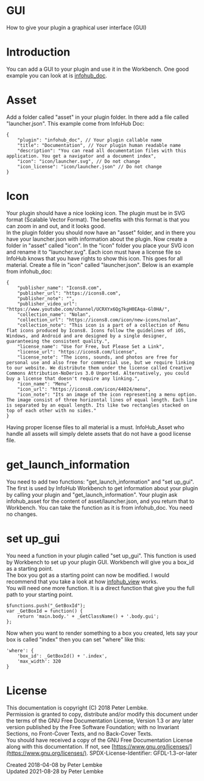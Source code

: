 # GUI
How to give your plugin a graphical user interface (GUI)  

# Introduction
You can add a GUI to your plugin and use it in the Workbench. One good example you can look at is [infohub_doc](plugin,infohub_doc).  

# Asset
Add a folder called "asset" in your plugin folder. In there add a file called "launcher.json". This example come from InfoHub Doc:  

```
{
    "plugin": "infohub_doc", // Your plugin callable name
    "title": "Documentation", // Your plugin human readable name
    "description": "You can read all documentation files with this application. You get a navigator and a document index",
    "icon": "icon/launcher.svg", // Do not change
    "icon_license": "icon/launcher.json" // Do not change
}
```

# Icon
Your plugin should have a nice looking icon. The plugin must be in SVG format (Scalable Vector Format). The benefits with this format is that you can zoom in and out, and it looks good.  
In the plugin folder you should now have an "asset" folder, and in there you have your launcher.json with information about the plugin. Now create a folder in "asset" called "icon".
In the "icon" folder you place your SVG icon and rename it to "launcher.svg". Each icon must have a license file so InfoHub knows that you have rights to show this icon. This goes for all material.
Create a file in "icon" called "launcher.json". Below is an example from infohub_doc:  

```
{
    "publisher_name": "Icons8.com",
    "publisher_url": "https://icons8.com",
    "publisher_note": "",
    "publisher_video_url": "https://www.youtube.com/channel/UCRXYx6Qg7kgH0EAqa-Gl0HA/",
    "collection_name": "Nolan",
    "collection_url": "https://icons8.com/icon/new-icons/nolan",
    "collection_note": "This icon is a part of a collection of Menu flat icons produced by Icons8. Icons follow the guidelines of iOS, Windows, and Android and are designed by a single designer, guaranteeing the consistent quality.",
    "license_name": "Use for Free, but Please Set a Link",
    "license_url": "https://icons8.com/license",
    "license_note": "The icons, sounds, and photos are free for personal use and also free for commercial use, but we require linking to our website. We distribute them under the license called Creative Commons Attribution-NoDerivs 3.0 Unported. Alternatively, you could buy a license that doesn't require any linking.",
    "icon_name": "Menu",
    "icon_url": "https://icons8.com/icon/44024/menu",
    "icon_note": "Its an image of the icon representing a menu option. The image consist of three horizontal lines of equal length. Each line is separated by an equal length. Its like two rectangles stacked on top of each other with no sides."
}
```

Having proper license files to all material is a must. InfoHub_Asset who handle all assets will simply delete assets that do not have a good license file.  

# get_launch_information
You need to add two functions: "get_launch_information" and "set up_gui". The first is used by InfoHub Workbench to get information about your plugin by calling your plugin and "get_launch_information".
Your plugin ask infohub_asset for the content of asset/launcher.json, and you return that to Workbench. You can take the function as it is from infohub_doc. You need no changes.  

# set up_gui
You need a function in your plugin called "set up_gui". This function is used by Workbench to set up your plugin GUI. Workbench will give you a box_id as a starting point.  
The box you got as a starting point can now be modified. I would recommend that you take a look at how [infohub_view](plugin,infohub_view) works.  
You will need one more function. It is a direct function that give you the full path to your starting point.  

```
$functions.push("_GetBoxId");
var _GetBoxId = function() {
    return 'main.body.' + _GetClassName() + '.body.gui';
};
```

Now when you want to render something to a box you created, lets say your box is called "index" then you can set "where" like this:  

```
'where': {
    'box_id': _GetBoxId() + '.index',
    'max_width': 320
}
```


# License
This documentation is copyright (C) 2018 Peter Lembke.  
Permission is granted to copy, distribute and/or modify this document under the terms of the GNU Free Documentation License, Version 1.3 or any later version published by the Free Software Foundation; with no Invariant Sections, no Front-Cover Texts, and no Back-Cover Texts.  
You should have received a copy of the GNU Free Documentation License along with this documentation. If not, see [https://www.gnu.org/licenses/](https://www.gnu.org/licenses/).  SPDX-License-Identifier: GFDL-1.3-or-later  

Created 2018-04-08 by Peter Lembke  
Updated 2021-08-28 by Peter Lembke  
